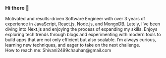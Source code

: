 ### Hi there 👋
<p align="center">

<p>
Motivated and results-driven Software Engineer with over 3 years of experience in JavaScript, React.js, Node.js, and MongoDB. Lately, I’ve been diving into Next.js and enjoying the process of expanding my skills. Enjoys exploring tech trends through blogs and experimenting with modern tools to build apps that are not only efficient but also scalable. I’m always curious, learning new techniques, and eager to take on the next challenge. <br>
How to reach me: Shivani2499chauhan@gmail.com
